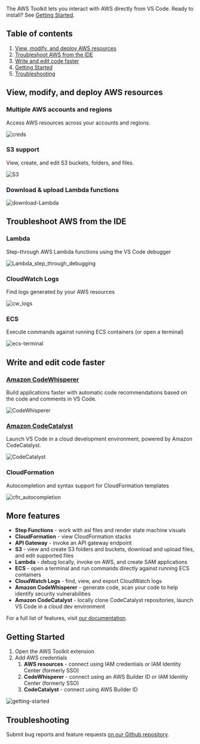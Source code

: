 The AWS Toolkit lets you interact with AWS directly from VS Code. Ready to install? See [Getting Started](#getting-started).

## Table of contents

1. [View, modify, and deploy AWS resources](#view-modify-and-deploy-aws-resources)
2. [Troubleshoot AWS from the IDE](#troubleshoot-aws-from-the-ide)
3. [Write and edit code faster](#write-and-edit-code-faster)
4. [Getting Started](#getting-started)
5. [Troubleshooting](#troubleshooting)

## View, modify, and deploy AWS resources

### Multiple AWS accounts and regions

Access AWS resources across your accounts and regions.

![creds](https://raw.githubusercontent.com/aws/aws-toolkit-vscode/marketplace/resources/marketplace/vscode/creds.gif)

### S3 support

View, create, and edit S3 buckets, folders, and files.

![S3](https://raw.githubusercontent.com/aws/aws-toolkit-vscode/marketplace/resources/marketplace/vscode/S3.gif)

### Download & upload Lambda functions

![download-Lambda](https://raw.githubusercontent.com/aws/aws-toolkit-vscode/marketplace/resources/marketplace/vscode/download-Lambda.gif)

## Troubleshoot AWS from the IDE

### Lambda

Step-through AWS Lambda functions using the VS Code debugger

![Lambda_step_through_debugging](https://raw.githubusercontent.com/aws/aws-toolkit-vscode/marketplace/resources/marketplace/vscode/Lambda_step_through_debugging.gif)

### CloudWatch Logs

Find logs generated by your AWS resources

![cw_logs](https://raw.githubusercontent.com/aws/aws-toolkit-vscode/marketplace/resources/marketplace/vscode/cw_logs.gif)

### ECS

Execute commands against running ECS containers (or open a terminal)

![ecs-terminal](https://raw.githubusercontent.com/aws/aws-toolkit-vscode/marketplace/resources/marketplace/vscode/ecs-terminal.gif)

## Write and edit code faster

### [Amazon CodeWhisperer](https://aws.amazon.com/codewhisperer/)

Build applications faster with automatic code recommendations based on the code and comments in VS Code.

![CodeWhisperer](https://raw.githubusercontent.com/aws/aws-toolkit-vscode/marketplace/resources/marketplace/vscode/codewhisperer.gif)

### [Amazon CodeCatalyst](https://aws.amazon.com/codecatalyst/)

Launch VS Code in a cloud development environment, powered by Amazon CodeCatalyst.

![CodeCatalyst](https://raw.githubusercontent.com/aws/aws-toolkit-vscode/marketplace/resources/marketplace/vscode/CC_dev_env.gif)

### CloudFormation

Autocompletion and syntax support for CloudFormation templates

![cfn_autocompletion](https://raw.githubusercontent.com/aws/aws-toolkit-vscode/marketplace/resources/marketplace/vscode/cfn_autocompletion.gif)

## More features

-   **Step Functions** - work with asl files and render state machine visuals
-   **CloudFormation** - view CloudFormation stacks
-   **API Gateway** - invoke an API gateway endpoint
-   **S3** - view and create S3 folders and buckets, download and upload files, and edit supported files
-   **Lambda** - debug locally, invoke on AWS, and create SAM applications
-   **ECS** - open a terminal and run commands directly against running ECS containers
-   **CloudWatch Logs** - find, view, and export CloudWatch logs
-   **Amazon CodeWhisperer** - generate code, scan your code to help identify security vulnerabilities
-   **Amazon CodeCatalyst** - locally clone CodeCatalyst repositories, launch VS Code in a cloud dev environment

For a full list of features, visit [our documentation](https://docs.aws.amazon.com/toolkit-for-vscode/latest/userguide/working-with-aws.html).

## Getting Started

1. Open the AWS Toolkit extension
2. Add AWS credentials
    1. **AWS resources** - connect using IAM credentials or IAM Identity Center (formerly SSO)
    2. **CodeWhisperer** - connect using an AWS Builder ID or IAM Identity Center (formerly SSO)
    3. **CodeCatalyst** - connect using AWS Builder ID

![getting-started](https://raw.githubusercontent.com/aws/aws-toolkit-vscode/marketplace/resources/marketplace/vscode/getting-started.gif)

## Troubleshooting

Submit bug reports and feature requests [on our Github repository](https://github.com/aws/aws-toolkit-vscode/issues/new/choose).
